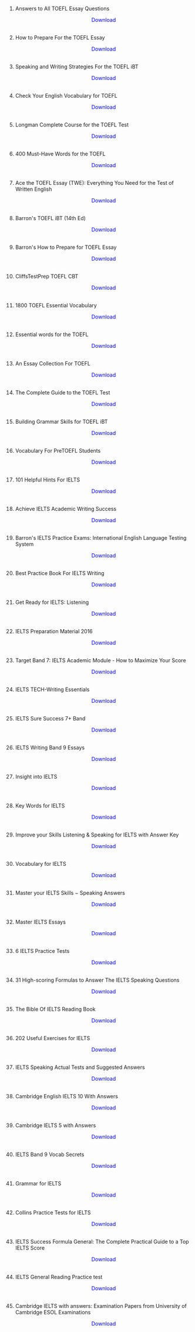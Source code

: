 
1. Answers to All TOEFL Essay Questions</br>
                <a href="https://github.com/manjunath5496/TOEFL-IELTS-Study-Material/blob/master/TOEFL1.pdf" target="_blank" style="text-decoration:none"> <font color="blue"> <center> Download</center></font> </a></br>
                
2. How to Prepare For the TOEFL Essay</br>
                <a href="https://github.com/manjunath5496/TOEFL-IELTS-Study-Material/blob/master/TOEFL2.pdf" target="_blank" style="text-decoration:none"> <font color="blue"> <center> Download</center></font> </a></br>
                
3. Speaking and Writing Strategies For the TOEFL iBT</br>
                <a href="https://github.com/manjunath5496/TOEFL-IELTS-Study-Material/blob/master/TOEFL3.pdf" target="_blank" style="text-decoration:none"> <font color="blue"> <center> Download</center></font> </a></br>
                
4. Check Your English Vocabulary for TOEFL</br>
                <a href="https://github.com/manjunath5496/TOEFL-IELTS-Study-Material/blob/master/TOEFL4.pdf" target="_blank" style="text-decoration:none"> <font color="blue"> <center> Download</center></font> </a></br>
                
5. Longman Complete Course for the TOEFL Test</br>
                <a href="https://github.com/manjunath5496/TOEFL-IELTS-Study-Material/blob/master/TOEFL5.pdf" target="_blank" style="text-decoration:none"> <font color="blue"> <center> Download</center></font> </a></br>
                
6. 400 Must-Have Words for the TOEFL</br>
                <a href="https://github.com/manjunath5496/TOEFL-IELTS-Study-Material/blob/master/TOEFL6.pdf" target="_blank" style="text-decoration:none"> <font color="blue"> <center> Download</center></font> </a></br>
		   
7. Ace the TOEFL Essay (TWE): Everything You Need for the Test of Written English</br>
                <a href="https://github.com/manjunath5496/TOEFL-IELTS-Study-Material/blob/master/TOEFL7.pdf" target="_blank" style="text-decoration:none"> <font color="blue"> <center> Download</center></font> </a></br>
                
8. Barron's TOEFL iBT (14th Ed)</br>
                <a href="https://github.com/manjunath5496/TOEFL-IELTS-Study-Material/blob/master/TOEFL8.pdf" target="_blank" style="text-decoration:none"> <font color="blue"> <center> Download</center></font> </a></br>
                
9. Barron's How to Prepare for TOEFL Essay</br>
                <a href="https://github.com/manjunath5496/TOEFL-IELTS-Study-Material/blob/master/TOEFL9.pdf" target="_blank" style="text-decoration:none"> <font color="blue"> <center> Download</center></font> </a></br>
                
10. CliffsTestPrep TOEFL CBT</br>
                <a href="https://github.com/manjunath5496/TOEFL-IELTS-Study-Material/blob/master/TOEFL10.pdf" target="_blank" style="text-decoration:none"> <font color="blue"> <center> Download</center></font> </a></br>
                
11. 1800 TOEFL Essential Vocabulary</br>
                <a href="https://github.com/manjunath5496/TOEFL-IELTS-Study-Material/blob/master/TOEFL11.pdf" target="_blank" style="text-decoration:none"> <font color="blue"> <center> Download</center></font> </a></br>
                
12. Essential words for the TOEFL</br>
                <a href="https://github.com/manjunath5496/TOEFL-IELTS-Study-Material/blob/master/TOEFL12.pdf" target="_blank" style="text-decoration:none"> <font color="blue"> <center> Download</center></font> </a></br>
		
13. An Essay Collection For TOEFL</br>
                <a href="https://github.com/manjunath5496/TOEFL-IELTS-Study-Material/blob/master/TOEFL13.pdf" target="_blank" style="text-decoration:none"> <font color="blue"> <center> Download</center></font> </a></br>	
		
14. The Complete Guide to the TOEFL Test</br>
                <a href="https://github.com/manjunath5496/TOEFL-IELTS-Study-Material/blob/master/TOEFL14.pdf" target="_blank" style="text-decoration:none"> <font color="blue"> <center> Download</center></font> </a></br>	
		
15. Building Grammar Skills for TOEFL iBT</br>
                <a href="https://github.com/manjunath5496/TOEFL-IELTS-Study-Material/blob/master/TOEFL15.pdf" target="_blank" style="text-decoration:none"> <font color="blue"> <center> Download</center></font> </a></br>		
		
16. Vocabulary For PreTOEFL Students</br>
                <a href="https://github.com/manjunath5496/TOEFL-IELTS-Study-Material/blob/master/TOEFL16.pdf" target="_blank" style="text-decoration:none"> <font color="blue"> <center> Download</center></font> </a></br>		
				
17. 101 Helpful Hints For IELTS</br>
                <a href="https://github.com/manjunath5496/TOEFL-IELTS-Study-Material/blob/master/IELTS1.pdf" target="_blank" style="text-decoration:none"> <font color="blue"> <center> Download</center></font> </a></br>		
		
18. Achieve IELTS Academic Writing Success</br>
                <a href="https://github.com/manjunath5496/TOEFL-IELTS-Study-Material/blob/master/IELTS2.pdf" target="_blank" style="text-decoration:none"> <font color="blue"> <center> Download</center></font> </a></br>
		
19. Barron's IELTS Practice Exams: International English Language Testing System</br>
                <a href="https://github.com/manjunath5496/TOEFL-IELTS-Study-Material/blob/master/IELTS3.pdf" target="_blank" style="text-decoration:none"> <font color="blue"> <center> Download</center></font> </a></br>		
		
20. Best Practice Book For IELTS Writing</br>
                <a href="https://github.com/manjunath5496/TOEFL-IELTS-Study-Material/blob/master/IELTS4.pdf" target="_blank" style="text-decoration:none"> <font color="blue"> <center> Download</center></font> </a></br>
		
21. Get Ready for IELTS: Listening</br>
                <a href="https://github.com/manjunath5496/TOEFL-IELTS-Study-Material/blob/master/IELTS5.pdf" target="_blank" style="text-decoration:none"> <font color="blue"> <center> Download</center></font> </a></br>		
		
22. IELTS Preparation Material 2016</br>
                <a href="https://github.com/manjunath5496/TOEFL-IELTS-Study-Material/blob/master/IELTS6.pdf" target="_blank" style="text-decoration:none"> <font color="blue"> <center> Download</center></font> </a></br>		
		
23. Target Band 7: IELTS Academic Module - How to Maximize Your Score</br>
                <a href="https://github.com/manjunath5496/TOEFL-IELTS-Study-Material/blob/master/IELTS7.pdf" target="_blank" style="text-decoration:none"> <font color="blue"> <center> Download</center></font> </a></br>
		
24. IELTS TECH-Writing Essentials</br>
                <a href="https://github.com/manjunath5496/TOEFL-IELTS-Study-Material/blob/master/IELTS8.pdf" target="_blank" style="text-decoration:none"> <font color="blue"> <center> Download</center></font> </a></br>		
		
25. IELTS Sure Success 7+ Band </br>
                <a href="https://github.com/manjunath5496/TOEFL-IELTS-Study-Material/blob/master/IELTS9.pdf" target="_blank" style="text-decoration:none"> <font color="blue"> <center> Download</center></font> </a></br>		
		
26. IELTS Writing Band 9 Essays </br>
                <a href="https://github.com/manjunath5496/TOEFL-IELTS-Study-Material/blob/master/IELTS10.pdf" target="_blank" style="text-decoration:none"> <font color="blue"> <center> Download</center></font> </a></br>			
		
		
27. Insight into IELTS </br>
                <a href="https://github.com/manjunath5496/TOEFL-IELTS-Study-Material/blob/master/IELTS11.pdf" target="_blank" style="text-decoration:none"> <font color="blue"> <center> Download</center></font> </a></br>		
		
		
28. Key Words for IELTS  </br>
                <a href="https://github.com/manjunath5496/TOEFL-IELTS-Study-Material/blob/master/IELTS12.pdf" target="_blank" style="text-decoration:none"> <font color="blue"> <center> Download</center></font> </a></br>		
		
	
29. Improve your Skills Listening & Speaking for IELTS with Answer Key </br>
                  <a href="https://github.com/manjunath5496/TOEFL-IELTS-Study-Material/blob/master/IELTS13.pdf" target="_blank" style="text-decoration:none"> <font color="blue"> <center> Download</center></font> </a></br>			
		
30. Vocabulary for IELTS </br>
          <a href="https://github.com/manjunath5496/TOEFL-IELTS-Study-Material/blob/master/IELTS14.pdf" target="_blank" style="text-decoration:none"> <font color="blue"> <center> Download</center></font> </a></br>			
		
31. Master your IELTS Skills &minus; Speaking Answers </br>
                <a href="https://github.com/manjunath5496/TOEFL-IELTS-Study-Material/blob/master/IELTS15.pdf" target="_blank" style="text-decoration:none"> <font color="blue"> <center> Download</center></font> </a></br>		
			
32. Master IELTS Essays </br>
                <a href="https://github.com/manjunath5496/TOEFL-IELTS-Study-Material/blob/master/IELTS16.pdf" target="_blank" style="text-decoration:none"> <font color="blue"> <center> Download</center></font> </a></br>
		
33. 6 IELTS Practice Tests </br>
                     <a href="https://github.com/manjunath5496/TOEFL-IELTS-Study-Material/blob/master/IELTS17.pdf" target="_blank" style="text-decoration:none"> <font color="blue"> <center> Download</center></font> </a></br>		
			
34. 31 High-scoring Formulas to Answer The IELTS Speaking Questions </br>
                <a href="https://github.com/manjunath5496/TOEFL-IELTS-Study-Material/blob/master/IELTS18.pdf" target="_blank" style="text-decoration:none"> <font color="blue"> <center> Download</center></font> </a></br>		
		
35. The Bible Of IELTS Reading Book </br>
                <a href="https://github.com/manjunath5496/TOEFL-IELTS-Study-Material/blob/master/IELTS19.pdf" target="_blank" style="text-decoration:none"> <font color="blue"> <center> Download</center></font> </a></br>		
				
		
36. 202 Useful Exercises for IELTS </br>
                <a href="https://github.com/manjunath5496/TOEFL-IELTS-Study-Material/blob/master/IELTS20.pdf" target="_blank" style="text-decoration:none"> <font color="blue"> <center> Download</center></font> </a></br>		
		
37. IELTS Speaking Actual Tests and Suggested Answers </br>
                <a href="https://github.com/manjunath5496/TOEFL-IELTS-Study-Material/blob/master/IELTS21.pdf" target="_blank" style="text-decoration:none"> <font color="blue"> <center> Download</center></font> </a></br>		
		
38. Cambridge English IELTS 10 With Answers </br>
       <a href="https://github.com/manjunath5496/TOEFL-IELTS-Study-Material/blob/master/IELTS22.pdf" target="_blank" style="text-decoration:none"> <font color="blue"> <center> Download</center></font> </a></br>			
		
39. Cambridge IELTS 5 with Answers </br>
               <a href="https://github.com/manjunath5496/TOEFL-IELTS-Study-Material/blob/master/IELTS23.pdf" target="_blank" style="text-decoration:none"> <font color="blue"> <center> Download</center></font> </a></br>		
		
40. IELTS Band 9 Vocab Secrets  </br>
                <a href="https://github.com/manjunath5496/TOEFL-IELTS-Study-Material/blob/master/IELTS24.pdf" target="_blank" style="text-decoration:none"> <font color="blue"> <center> Download</center></font> </a></br>			
		
41. Grammar for IELTS   </br>
                <a href="https://github.com/manjunath5496/TOEFL-IELTS-Study-Material/blob/master/IELTS25.pdf" target="_blank" style="text-decoration:none"> <font color="blue"> <center> Download</center></font> </a></br>
		
42. Collins Practice Tests for IELTS   </br>
                <a href="https://github.com/manjunath5496/TOEFL-IELTS-Study-Material/blob/master/IELTS26.pdf" target="_blank" style="text-decoration:none"> <font color="blue"> <center> Download</center></font> </a></br>		
		
43. IELTS Success Formula General: The Complete Practical Guide to a Top IELTS Score    </br>
                <a href="https://github.com/manjunath5496/TOEFL-IELTS-Study-Material/blob/master/IELTS27.pdf" target="_blank" style="text-decoration:none"> <font color="blue"> <center> Download</center></font> </a></br>			
		
44. IELTS General Reading Practice test     </br>
                  <a href="https://github.com/manjunath5496/TOEFL-IELTS-Study-Material/blob/master/IELTS28.pdf" target="_blank" style="text-decoration:none"> <font color="blue"> <center> Download</center></font> </a></br>	
		
45. Cambridge IELTS with answers: Examination Papers from University of Cambridge ESOL Examinations     </br>
                <a href="https://github.com/manjunath5496/TOEFL-IELTS-Study-Material/blob/master/IELTS29.pdf" target="_blank" style="text-decoration:none"> <font color="blue"> <center> Download</center></font> </a></br>			
		
		
		
